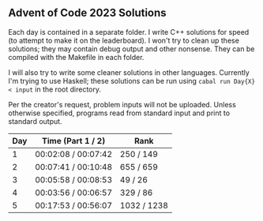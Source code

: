 ## Advent of Code 2023 Solutions

Each day is contained in a separate folder.
I write C++ solutions for speed (to attempt to make it on the leaderboard). I won't try to clean up these solutions; they may contain debug output and other nonsense. They can be compiled with the Makefile in each folder.

I will also try to write some cleaner solutions in other languages.
Currently I'm trying to use Haskell; these solutions can be run using `cabal run Day{X} < input` in the root directory.

Per the creator's request, problem inputs will not be uploaded.
Unless otherwise specified, programs read from standard input and print to standard output.

| Day | Time (Part 1 / 2)    | Rank          |
|-----|----------------------|---------------|
| 1   | 00:02:08 / 00:07:42  |  250 /  149   | 
| 2   | 00:07:41 / 00:10:48  |  655 /  659   |
| 3   | 00:05:58 / 00:08:53  |   49 /   26   |
| 4   | 00:03:56 / 00:06:57  |  329 /   86   |
| 5   | 00:17:53 / 00:56:07  | 1032 / 1238   |
